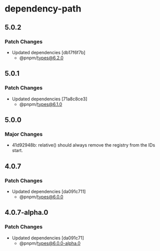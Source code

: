 # dependency-path

## 5.0.2

### Patch Changes

- Updated dependencies [db17f6f7b]
  - @pnpm/types@6.2.0

## 5.0.1

### Patch Changes

- Updated dependencies [71a8c8ce3]
  - @pnpm/types@6.1.0

## 5.0.0

### Major Changes

- 41d92948b: relative() should always remove the registry from the IDs start.

## 4.0.7

### Patch Changes

- Updated dependencies [da091c711]
  - @pnpm/types@6.0.0

## 4.0.7-alpha.0

### Patch Changes

- Updated dependencies [da091c71]
  - @pnpm/types@6.0.0-alpha.0
